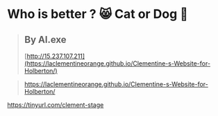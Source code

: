 # Who is better ? 😸 Cat or Dog 🐶
  > By Al.exe
> ----------------------------------------
> [http://15.237.107.211](https://laclementineorange.github.io/Clementine-s-Website-for-Holberton/)
> 

> https://laclementineorange.github.io/Clementine-s-Website-for-Holberton/

https://tinyurl.com/clement-stage
